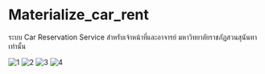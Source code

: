 # Materialize_car_rent
ระบบ Car Reservation Service สำหรับเจ้าหน้าที่และอาจารย์ มหาวิทยาลัยราชภัฏสวนสุนันทาเท่านั้น

![1](https://user-images.githubusercontent.com/37956546/87644791-cc8bbe00-c776-11ea-9db3-470c9e5cb473.png)
![2](https://user-images.githubusercontent.com/37956546/87644799-ceee1800-c776-11ea-93ad-6c3b51444a6e.png)
![3](https://user-images.githubusercontent.com/37956546/87644801-d01f4500-c776-11ea-87ea-75ab6818430b.png)
![4](https://user-images.githubusercontent.com/37956546/87644805-d0b7db80-c776-11ea-887d-b83e646f3dd8.png)
